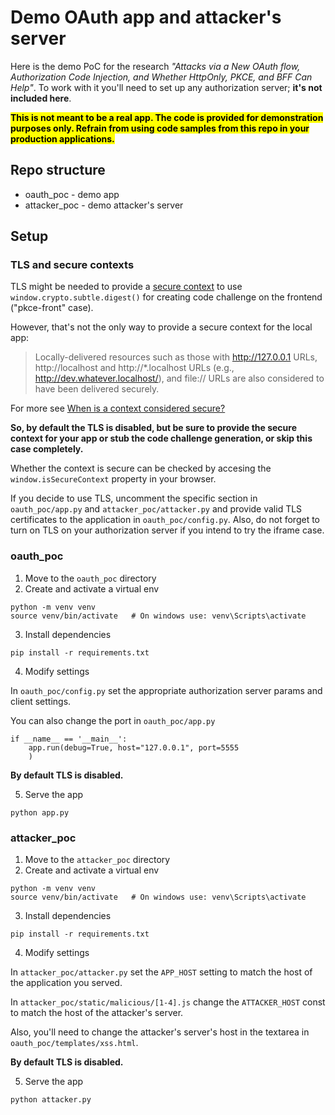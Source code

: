 # Demo OAuth app and attacker's server


Here is the demo PoC for the research *"Attacks via a New OAuth flow, Authorization Code Injection, and Whether HttpOnly, PKCE, and BFF Can Help"*. To work with it you'll need to set up any authorization server; **it's not included here**.

<mark>**This is not meant to be a real app. The code is provided for demonstration purposes only. Refrain from using code samples from this repo in your production applications.**</mark>

## Repo structure
- oauth_poc - demo app
- attacker_poc - demo attacker's server

## Setup

### TLS and secure contexts
TLS might be needed to provide a [secure context](https://developer.mozilla.org/en-US/docs/Web/Security/Secure_Contexts) to use `window.crypto.subtle.digest()` for creating code challenge on the frontend ("pkce-front" case).

However, that's not the only way to provide a secure context for the local app:
>Locally-delivered resources such as those with http://127.0.0.1 URLs, http://localhost and http://*.localhost URLs (e.g., http://dev.whatever.localhost/), and file:// URLs are also considered to have been delivered securely.

For more see [When is a context considered secure?](https://developer.mozilla.org/en-US/docs/Web/Security/Secure_Contexts#when_is_a_context_considered_secure)

**So, by default the TLS is disabled, but be sure to provide the secure context for your app or stub the code challenge generation, or skip this case completely.**

Whether the context is secure can be checked by accesing the `window.isSecureContext` property in your browser.

If you decide to use TLS, uncomment the specific section in `oauth_poc/app.py` and `attacker_poc/attacker.py` and provide valid TLS certificates to the application in `oauth_poc/config.py`. Also, do not forget to turn on TLS on your authorization server if you intend to try the iframe case.


### oauth_poc

1. Move to the `oauth_poc` directory
2. Create and activate a virtual env
```
python -m venv venv
source venv/bin/activate   # On windows use: venv\Scripts\activate
```
3. Install dependencies
```
pip install -r requirements.txt
```
4. Modify settings

In `oauth_poc/config.py` set the appropriate authorization server params and client settings.

You can also change the port in `oauth_poc/app.py`
```
if __name__ == '__main__':
    app.run(debug=True, host="127.0.0.1", port=5555
    )
```

**By default TLS is disabled.**

5. Serve the app
```
python app.py
```
### attacker_poc

1. Move to the `attacker_poc` directory
2. Create and activate a virtual env
```
python -m venv venv
source venv/bin/activate   # On windows use: venv\Scripts\activate
```
3. Install dependencies
```
pip install -r requirements.txt
```
4. Modify settings

In `attacker_poc/attacker.py` set the `APP_HOST` setting to match the host of the application you served.

In `attacker_poc/static/malicious/[1-4].js` change the `ATTACKER_HOST` const to match the host of the attacker's server.

Also, you'll need to change the attacker's server's host in the textarea in `oauth_poc/templates/xss.html`.

**By default TLS is disabled.**

5. Serve the app
```
python attacker.py
```
